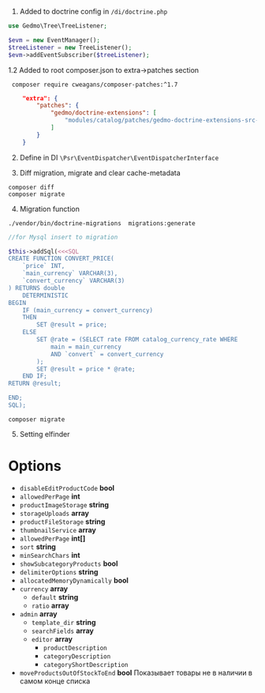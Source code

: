 1. Added to doctrine config in `/di/doctrine.php`

```php
use Gedmo\Tree\TreeListener;

$evm = new EventManager();
$treeListener = new TreeListener();
$evm->addEventSubscriber($treeListener);
```
1.2 Added to root composer.json to extra->patches section

```shell
 composer require cweagans/composer-patches:^1.7
```
```json
    "extra": {
        "patches": {
            "gedmo/doctrine-extensions": [
                "modules/catalog/patches/gedmo-doctrine-extensions-src-tool-wrapper-entitywrapper-php.patch"
            ]
        }
    }
```

2. Define in DI `\Psr\EventDispatcher\EventDispatcherInterface`

3. Diff migration, migrate and clear cache-metadata

```shell
composer diff
composer migrate
```

4. Migration function

```shell
./vendor/bin/doctrine-migrations  migrations:generate
```

```php
//for Mysql insert to migration

$this->addSql(<<<SQL
CREATE FUNCTION CONVERT_PRICE(
    `price` INT,
	`main_currency` VARCHAR(3),
	`convert_currency` VARCHAR(3)
) RETURNS double
    DETERMINISTIC
BEGIN
	IF (main_currency = convert_currency)
	THEN
		SET @result = price;
	ELSE
		SET @rate = (SELECT rate FROM catalog_currency_rate WHERE
			main = main_currency
			AND `convert` = convert_currency
		);
		SET @result = price * @rate;
	END IF;
RETURN @result;

END;
SQL);
```

```shell
composer migrate
```

5. Setting elfinder 


# Options
- `disableEditProductCode` **bool**
- `allowedPerPage` **int**
- `productImageStorage` **string**
- `storageUploads` **array**
- `productFileStorage` **string**
- `thumbnailService` **array**
- `allowedPerPage` **int[]**
- `sort` **string**
- `minSearchChars` **int**
- `showSubcategoryProducts` **bool**
- `delimiterOptions` **string**
- `allocatedMemoryDynamically` **bool**
- `currency` **array**
  - `default` **string**
  - `ratio` **array**
- `admin` **array**
  - `template_dir` **string**
  - `searchFields` **array**
  - `editor` **array**
    - `productDescription`
    - `categoryDescription`
    - `categoryShortDescription`
- `moveProductsOutOfStockToEnd` **bool** Показывает товары не в наличии в самом конце списка

